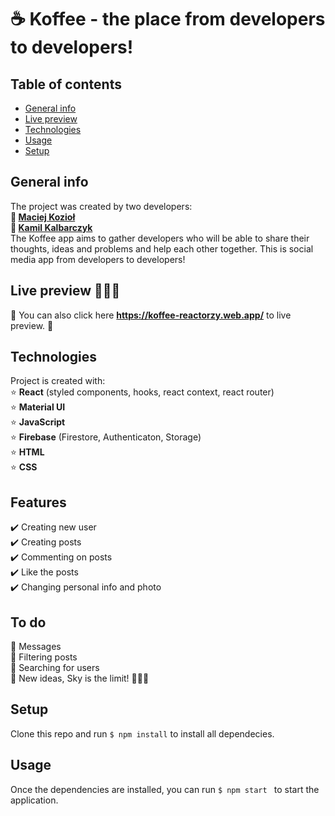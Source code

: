 # :coffee: Koffee - the place from developers to developers!

## Table of contents
* [General info](#general-info)
* [Live preview](#live-preview)
* [Technologies](#technologies)
* [Usage](#usage)
* [Setup](#setup)

## General info
The project was created by two developers:\
**:adult: [Maciej Kozioł](https://github.com/espezaliate)**\
**:man: [Kamil Kalbarczyk](https://github.com/Kamil-Kalbarczyk)**\
The Koffee app aims to gather developers who will be able to share their thoughts, ideas and problems and help each other together.
This is social media app from developers to developers!

## Live preview :rocket::rocket::rocket:
:champagne: You can also click here **https://koffee-reactorzy.web.app/** to live preview. :champagne:

## Technologies
Project is created with:\
:star: **React** (styled components, hooks, react context, react router)\
:star: **Material UI**\
:star: **JavaScript**\
:star: **Firebase** (Firestore, Authenticaton, Storage)\
:star: **HTML**\
:star: **CSS**

	
## Features
:heavy_check_mark: Creating new user\
:heavy_check_mark: Creating posts\
:heavy_check_mark: Commenting on posts\
:heavy_check_mark: Like the posts\
:heavy_check_mark: Changing personal info and photo

## To do
:pushpin: Messages\
:pushpin: Filtering posts\
:pushpin: Searching for users\
:pushpin: New ideas, Sky is the limit! :rocket::rocket::rocket:

## Setup
Clone this repo and run ``` $ npm install ``` to install all dependecies.

## Usage 
Once the dependencies are installed, you can run ```$ npm start ```  to start the application.
